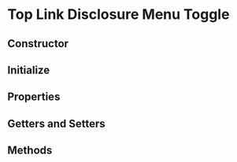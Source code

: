 # Top Link Disclosure Menu Toggle

## Constructor

## Initialize

## Properties

## Getters and Setters

## Methods
